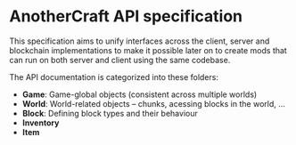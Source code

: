 # AnotherCraft API specification
This specification aims to unify interfaces across the client, server and blockchain implementations to make it possible later on to create mods that can run on both server and client using the same codebase.

The API documentation is categorized into these folders:
* **Game**: Game-global objects (consistent across multiple worlds)
* **World**: World-related objects – chunks, acessing blocks in the world, ...
* **Block**: Defining block types and their behaviour
* **Inventory**
* **Item**